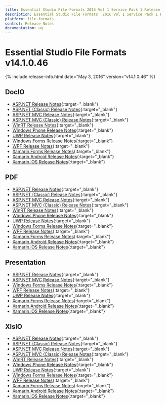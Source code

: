 ```yaml
---
title: Essential Studio File Formats 2016 Vol 1 Service Pack 1 Release Notes
description: Essential Studio File Formats  2016 Vol 1 Service Pack 1 Release Notes
platform: file-formats
control: Release Notes
documentation: ug
---
```


# Essential Studio File Formats v14.1.0.46

{% include release-info.html date="May 3, 2016" version="v14.1.0.46" %} 

## DocIO

* [ASP.NET Release Notes](/aspnet/release-notes/v14.1.0.46#docio){:target="_blank"}
* [ASP.NET (Classic) Release Notes](/aspnet-classic/release-notes/v14.1.0.46#docio){:target="_blank"}
* [ASP.NET MVC Release Notes](/aspnetmvc/release-notes/v14.1.0.46#docio){:target="_blank"}
* [ASP.NET MVC (Classic) Release Notes](/aspnetmvc-classic/release-notes/v14.1.0.46#docio){:target="_blank"}
* [WinRT Release Notes](/winrt/release-notes/v14.1.0.46#docio){:target="_blank"}
* [Windows Phone Release Notes](/wp8/release-notes/wp-winrt/v14.1.0.46#docio){:target="_blank"}
* [UWP Release Notes](/uwp/release-notes/v14.1.0.46#docio){:target="_blank"}
* [Windows Forms Release Notes](/windowsforms/release-notes/v14.1.0.46#docio){:target="_blank"}
* [WPF Release Notes](/wpf/release-notes/v14.1.0.46#docio){:target="_blank"}
* [Xamarin.Forms Release Notes](/xamarin/release-notes/v14.1.0.46#docio){:target="_blank"}
* [Xamarin.Android Release Notes](/xamarin-android/release-notes/v14.1.0.46#docio){:target="_blank"}
* [Xamarin.iOS Release Notes](/xamarin-ios/release-notes/v14.1.0.46#docio){:target="_blank"}

## PDF

* [ASP.NET Release Notes](/aspnet/release-notes/v14.1.0.46#pdf){:target="_blank"}
* [ASP.NET (Classic) Release Notes](/aspnet-classic/release-notes/v14.1.0.46#pdf){:target="_blank"}
* [ASP.NET MVC Release Notes](/aspnetmvc/release-notes/v14.1.0.46#pdf){:target="_blank"}
* [ASP.NET MVC (Classic) Release Notes](/aspnetmvc-classic/release-notes/v14.1.0.46#pdf){:target="_blank"}
* [WinRT Release Notes](/winrt/release-notes/v14.1.0.46#pdf){:target="_blank"}
* [Windows Phone Release Notes](/wp8/release-notes/wp-winrt/v14.1.0.46#pdf){:target="_blank"}
* [UWP Release Notes](/uwp/release-notes/v14.1.0.46#pdf){:target="_blank"}
* [Windows Forms Release Notes](/windowsforms/release-notes/v14.1.0.46#pdf){:target="_blank"}
* [WPF Release Notes](/wpf/release-notes/v14.1.0.46#pdf){:target="_blank"}
* [Xamarin.Forms Release Notes](/xamarin/release-notes/v14.1.0.46#pdf){:target="_blank"}
* [Xamarin.Android Release Notes](/xamarin-android/release-notes/v14.1.0.46#pdf){:target="_blank"}
* [Xamarin.iOS Release Notes](/xamarin-ios/release-notes/v14.1.0.46#pdf){:target="_blank"}

## Presentation

* [ASP.NET Release Notes](/aspnet/release-notes/v14.1.0.46#presentation){:target="_blank"}
* [ASP.NET MVC Release Notes](/aspnetmvc/release-notes/v14.1.0.46#presentation){:target="_blank"}
* [Windows Forms Release Notes](/windowsforms/release-notes/v14.1.0.46#presentation){:target="_blank"}
* [WPF Release Notes](/wpf/release-notes/v14.1.0.46#presentation){:target="_blank"}
* [UWP Release Notes](/uwp/release-notes/v14.1.0.46#presentation){:target="_blank"}
* [Xamarin.Forms Release Notes](/xamarin/release-notes/v14.1.0.46#presentation){:target="_blank"}
* [Xamarin.Android Release Notes](/xamarin-android/release-notes/v14.1.0.46#presentation){:target="_blank"}
* [Xamarin.iOS Release Notes](/xamarin-ios/release-notes/v14.1.0.46#presentation){:target="_blank"}

## XlsIO

* [ASP.NET Release Notes](/aspnet/release-notes/v14.1.0.46#xlsio){:target="_blank"}
* [ASP.NET (Classic) Release Notes](/aspnet-classic/release-notes/v14.1.0.46#xlsio){:target="_blank"}
* [ASP.NET MVC Release Notes](/aspnetmvc/release-notes/v14.1.0.46#xlsio){:target="_blank"}
* [ASP.NET MVC (Classic) Release Notes](/aspnetmvc-classic/release-notes/v14.1.0.46#xlsio){:target="_blank"}
* [WinRT Release Notes](/winrt/release-notes/v14.1.0.46#xlsio){:target="_blank"}
* [Windows Phone Release Notes](/wp8/release-notes/wp-winrt/v14.1.0.46#xlsio){:target="_blank"}
* [UWP Release Notes](/uwp/release-notes/v14.1.0.46#xlsio){:target="_blank"}
* [Windows Forms Release Notes](/windowsforms/release-notes/v14.1.0.46#xlsio){:target="_blank"}
* [WPF Release Notes](/wpf/release-notes/v14.1.0.46#xlsio){:target="_blank"}
* [Xamarin.Forms Release Notes](/xamarin/release-notes/v14.1.0.46#xlsio){:target="_blank"}
* [Xamarin.Android Release Notes](/xamarin-android/release-notes/v14.1.0.46#xlsio){:target="_blank"}
* [Xamarin.iOS Release Notes](/xamarin-ios/release-notes/v14.1.0.46#xlsio){:target="_blank"}